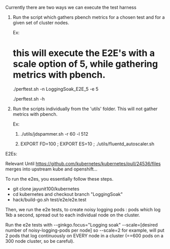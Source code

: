 Currently there are two ways we can execute the test harness


1. Run the script which gathers pbench metrics for a chosen test and for a given set of cluster nodes.

	Ex:

	  # this will execute the E2E's with a scale option of 5, while gathering metrics with pbench.

	  ./perftest.sh -n LoggingSoak_E2E_5 -e 5

	  ./perftest.sh -h

2. Run the scripts individually from the 'utils' folder. This will not gather metrics with pbench.

	Ex:
	  1) ./utils/jdspammer.sh -r 60 -l 512

	  2) EXPORT FD=100 ; EXPORT ES=10 ; ./utils/fluentd_autoscaler.sh



E2Es:

Relevant Until https://github.com/kubernetes/kubernetes/pull/24536/files merges into upstream kube and openshift...

To run the e2es, you essentially follow these steps.

- git clone jayunit100/kubernetes
- cd kubernetes and checkout branch "LoggingSoak"
- hack/build-go.sh test/e2e/e2e.test

Then, we run the e2e tests, to create noisy logging pods : pods which log 1kb a second, spread out to each individual node on the cluster.

Run the e2e tests with --ginkgo.focus="Logging soak" --scale=[desired number of noisy-logging-pods per node]
so --scale=2 for example, will put 2 pods that log continuously on EVERY node in a cluster (==600 pods on a 300 node cluster, so be careful).

